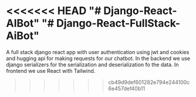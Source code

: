 <<<<<<< HEAD
"# Django-React-AIBot" 
"# Django-React-FullStack-AiBot" 
=======
A full stack django react app with user authentication using jwt and cookies and hugging api for making requests for our chatbot. In the backend we use django serializers for the serialization and deserialization fo the data. In frontend we use React with Tailwind.
>>>>>>> cb49d9def601282e794e244100c6e457def40b11
